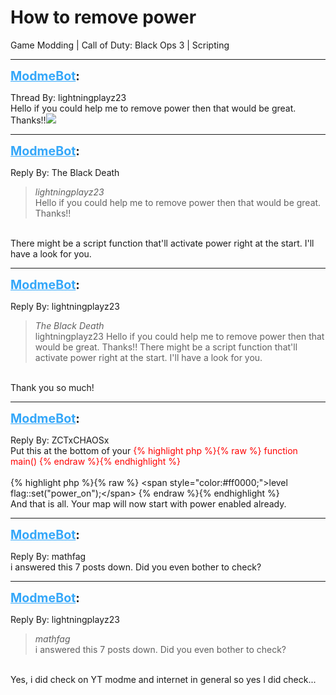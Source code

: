 # How to remove power
Game Modding | Call of Duty: Black Ops 3 | Scripting

---
<strong style="font-size: 1.4em;"><span style="text-decoration: underline;text-decoration-color: #34a7f9;"><span style="color:#34a7f9;">ModmeBot</span></span>:</strong>

<p>Thread By: lightningplayz23<br />Hello if you could help me to remove power then that would be great. Thanks!!<img style="max-width: 500px;" src="http://modme.co/emoticons/smile.png"></p>

---
<strong style="font-size: 1.4em;"><span style="text-decoration: underline;text-decoration-color: #34a7f9;"><span style="color:#34a7f9;">ModmeBot</span></span>:</strong>

<p>Reply By: The Black Death<br /><blockquote><em>lightningplayz23</em><br />Hello if you could help me to remove power then that would be great. Thanks!!</blockquote><br /> There might be a script function that&#39;ll activate power right at the start. I&#39;ll have a look for you.</p>

---
<strong style="font-size: 1.4em;"><span style="text-decoration: underline;text-decoration-color: #34a7f9;"><span style="color:#34a7f9;">ModmeBot</span></span>:</strong>

<p>Reply By: lightningplayz23<br /><blockquote><em>The Black Death</em><br />lightningplayz23 Hello if you could help me to remove power then that would be great. Thanks!!  There might be a script function that&#39;ll activate power right at the start. I&#39;ll have a look for you.</blockquote><br /> Thank you so much!</p>

---
<strong style="font-size: 1.4em;"><span style="text-decoration: underline;text-decoration-color: #34a7f9;"><span style="color:#34a7f9;">ModmeBot</span></span>:</strong>

<p>Reply By: ZCTxCHAOSx<br />Put this at the bottom of your <span style="color:#ff0000;">{% highlight php %}{% raw %}
function main()
{% endraw %}{% endhighlight %}
</span><br /> <br />{% highlight php %}{% raw %}
&lt;span style="color:#ff0000;"&gt;level flag::set("power_on");&lt;/span&gt;
{% endraw %}{% endhighlight %}
 <br />And that is all. Your map will now start with power enabled already.</p>

---
<strong style="font-size: 1.4em;"><span style="text-decoration: underline;text-decoration-color: #34a7f9;"><span style="color:#34a7f9;">ModmeBot</span></span>:</strong>

<p>Reply By: mathfag<br />i answered this 7 posts down. Did you even bother to check?</p>

---
<strong style="font-size: 1.4em;"><span style="text-decoration: underline;text-decoration-color: #34a7f9;"><span style="color:#34a7f9;">ModmeBot</span></span>:</strong>

<p>Reply By: lightningplayz23<br /><blockquote><em>mathfag</em><br />i answered this 7 posts down. Did you even bother to check?</blockquote><br /> Yes, i did check on YT modme and internet in general so yes I did check...</p>
